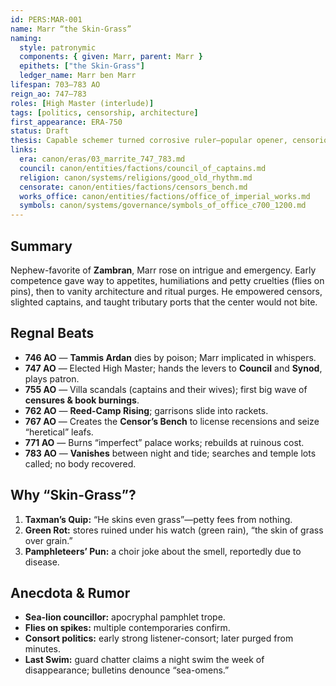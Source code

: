 ```yaml
---
id: PERS:MAR-001
name: Marr “the Skin-Grass”
naming:
  style: patronymic
  components: { given: Marr, parent: Marr }
  epithets: ["the Skin-Grass"]
  ledger_name: Marr ben Marr
lifespan: 703–783 AO
reign_ao: 747–783
roles: [High Master (interlude)]
tags: [politics, censorship, architecture]
first_appearance: ERA-750
status: Draft
thesis: Capable schemer turned corrosive ruler—popular opener, censorious midgame, sullen end—teaches ports to test the leash.
links:
  era: canon/eras/03_marrite_747_783.md
  council: canon/entities/factions/council_of_captains.md
  religion: canon/systems/religions/good_old_rhythm.md
  censorate: canon/entities/factions/censors_bench.md
  works_office: canon/entities/factions/office_of_imperial_works.md
  symbols: canon/systems/governance/symbols_of_office_c700_1200.md
---
```


## Summary
Nephew-favorite of **Zambran**, Marr rose on intrigue and emergency. Early competence gave way to appetites, humiliations and petty cruelties (flies on pins), then to vanity architecture and ritual purges. He empowered censors, slighted captains, and taught tributary ports that the center would not bite.

## Regnal Beats
- **746 AO** — **Tammis Ardan** dies by poison; Marr implicated in whispers.  
- **747 AO** — Elected High Master; hands the levers to **Council** and **Synod**, plays patron.  
- **755 AO** — Villa scandals (captains and their wives); first big wave of **censures & book burnings**.  
- **762 AO** — **Reed-Camp Rising**; garrisons slide into rackets.  
- **767 AO** — Creates the **Censor’s Bench** to license recensions and seize “heretical” leafs.  
- **771 AO** — Burns “imperfect” palace works; rebuilds at ruinous cost.  
- **783 AO** — **Vanishes** between night and tide; searches and temple lots called; no body recovered.

## Why “Skin-Grass”?
1) **Taxman’s Quip:** “He skins even grass”—petty fees from nothing.  
2) **Green Rot:** stores ruined under his watch (green rain), “the skin of grass over grain.”  
3) **Pamphleteers’ Pun:** a choir joke about the smell, reportedly due to disease.

## Anecdota & Rumor
- **Sea-lion councillor:** apocryphal pamphlet trope.  
- **Flies on spikes:** multiple contemporaries confirm.  
- **Consort politics:** early strong listener-consort; later purged from minutes.  
- **Last Swim:** guard chatter claims a night swim the week of disappearance; bulletins denounce “sea-omens.”
